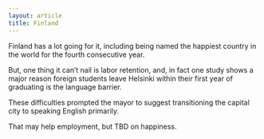 ```yaml
---
layout: article
title: Finland
---
```


Finland has a lot going for it, including being named the happiest country in the world for the fourth consecutive year.

But, one thing it can’t nail is labor retention, and, in fact one study shows a major reason foreign students leave Helsinki within their first year of graduating is the language barrier.

These difficulties prompted the mayor to suggest transitioning the capital city to speaking English primarily.

That may help employment, but TBD on happiness.

